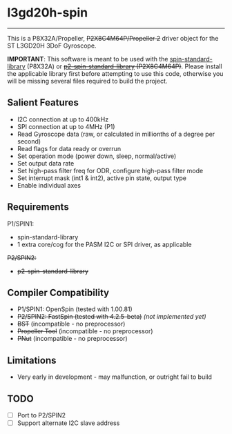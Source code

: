 # l3gd20h-spin 
--------------

This is a P8X32A/Propeller, ~~P2X8C4M64P/Propeller 2~~ driver object for the ST L3GD20H 3DoF Gyroscope.

**IMPORTANT**: This software is meant to be used with the [spin-standard-library](https://github.com/avsa242/spin-standard-library) (P8X32A) or ~~[p2-spin-standard-library](https://github.com/avsa242/p2-spin-standard-library) (P2X8C4M64P)~~. Please install the applicable library first before attempting to use this code, otherwise you will be missing several files required to build the project.

## Salient Features

* I2C connection at up to 400kHz
* SPI connection at up to 4MHz (P1)
* Read Gyroscope data (raw, or calculated in millionths of a degree per second)
* Read flags for data ready or overrun
* Set operation mode (power down, sleep, normal/active)
* Set output data rate
* Set high-pass filter freq for ODR, configure high-pass filter mode
* Set interrupt mask (int1 & int2), active pin state, output type
* Enable individual axes

## Requirements

P1/SPIN1:
* spin-standard-library
* 1 extra core/cog for the PASM I2C or SPI driver, as applicable

~~P2/SPIN2:~~
* ~~p2-spin-standard-library~~

## Compiler Compatibility

* P1/SPIN1: OpenSpin (tested with 1.00.81)
* ~~P2/SPIN2: FastSpin (tested with 4.2.5-beta)~~ _(not implemented yet)_
* ~~BST~~ (incompatible - no preprocessor)
* ~~Propeller Tool~~ (incompatible - no preprocessor)
* ~~PNut~~ (incompatible - no preprocessor)

## Limitations

* Very early in development - may malfunction, or outright fail to build

## TODO

- [ ] Port to P2/SPIN2
- [ ] Support alternate I2C slave address
